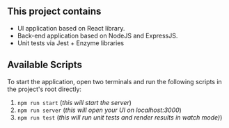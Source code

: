 ## This project contains
* UI application based on React library.
* Back-end application based on NodeJS and ExpressJS.
* Unit tests via Jest + Enzyme libraries
## Available Scripts
To start the application, open two terminals and run the following scripts in the project's root directly:

1. `npm run start`  (*this will start the server*)
2. `npm run server` (*this will open your UI on localhost:3000*)
3. `npm run test`   (*this will run unit tests and render results in watch mode)*)
